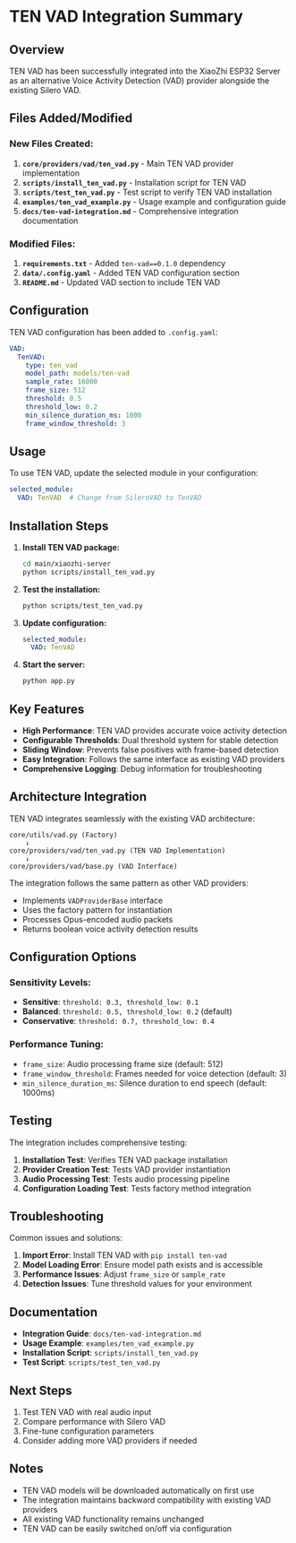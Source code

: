 # TEN VAD Integration Summary

## Overview
TEN VAD has been successfully integrated into the XiaoZhi ESP32 Server as an alternative Voice Activity Detection (VAD) provider alongside the existing Silero VAD.

## Files Added/Modified

### New Files Created:
1. **`core/providers/vad/ten_vad.py`** - Main TEN VAD provider implementation
2. **`scripts/install_ten_vad.py`** - Installation script for TEN VAD
3. **`scripts/test_ten_vad.py`** - Test script to verify TEN VAD installation
4. **`examples/ten_vad_example.py`** - Usage example and configuration guide
5. **`docs/ten-vad-integration.md`** - Comprehensive integration documentation

### Modified Files:
1. **`requirements.txt`** - Added `ten-vad==0.1.0` dependency
2. **`data/.config.yaml`** - Added TEN VAD configuration section
3. **`README.md`** - Updated VAD section to include TEN VAD

## Configuration

TEN VAD configuration has been added to `.config.yaml`:

```yaml
VAD:
  TenVAD:
    type: ten_vad
    model_path: models/ten-vad
    sample_rate: 16000
    frame_size: 512
    threshold: 0.5
    threshold_low: 0.2
    min_silence_duration_ms: 1000
    frame_window_threshold: 3
```

## Usage

To use TEN VAD, update the selected module in your configuration:

```yaml
selected_module:
  VAD: TenVAD  # Change from SileroVAD to TenVAD
```

## Installation Steps

1. **Install TEN VAD package:**
   ```bash
   cd main/xiaozhi-server
   python scripts/install_ten_vad.py
   ```

2. **Test the installation:**
   ```bash
   python scripts/test_ten_vad.py
   ```

3. **Update configuration:**
   ```yaml
   selected_module:
     VAD: TenVAD
   ```

4. **Start the server:**
   ```bash
   python app.py
   ```

## Key Features

- **High Performance**: TEN VAD provides accurate voice activity detection
- **Configurable Thresholds**: Dual threshold system for stable detection
- **Sliding Window**: Prevents false positives with frame-based detection
- **Easy Integration**: Follows the same interface as existing VAD providers
- **Comprehensive Logging**: Debug information for troubleshooting

## Architecture Integration

TEN VAD integrates seamlessly with the existing VAD architecture:

```
core/utils/vad.py (Factory)
    ↓
core/providers/vad/ten_vad.py (TEN VAD Implementation)
    ↓
core/providers/vad/base.py (VAD Interface)
```

The integration follows the same pattern as other VAD providers:
- Implements `VADProviderBase` interface
- Uses the factory pattern for instantiation
- Processes Opus-encoded audio packets
- Returns boolean voice activity detection results

## Configuration Options

### Sensitivity Levels:
- **Sensitive**: `threshold: 0.3, threshold_low: 0.1`
- **Balanced**: `threshold: 0.5, threshold_low: 0.2` (default)
- **Conservative**: `threshold: 0.7, threshold_low: 0.4`

### Performance Tuning:
- `frame_size`: Audio processing frame size (default: 512)
- `frame_window_threshold`: Frames needed for voice detection (default: 3)
- `min_silence_duration_ms`: Silence duration to end speech (default: 1000ms)

## Testing

The integration includes comprehensive testing:

1. **Installation Test**: Verifies TEN VAD package installation
2. **Provider Creation Test**: Tests VAD provider instantiation
3. **Audio Processing Test**: Tests audio processing pipeline
4. **Configuration Loading Test**: Tests factory method integration

## Troubleshooting

Common issues and solutions:

1. **Import Error**: Install TEN VAD with `pip install ten-vad`
2. **Model Loading Error**: Ensure model path exists and is accessible
3. **Performance Issues**: Adjust `frame_size` or `sample_rate`
4. **Detection Issues**: Tune threshold values for your environment

## Documentation

- **Integration Guide**: `docs/ten-vad-integration.md`
- **Usage Example**: `examples/ten_vad_example.py`
- **Installation Script**: `scripts/install_ten_vad.py`
- **Test Script**: `scripts/test_ten_vad.py`

## Next Steps

1. Test TEN VAD with real audio input
2. Compare performance with Silero VAD
3. Fine-tune configuration parameters
4. Consider adding more VAD providers if needed

## Notes

- TEN VAD models will be downloaded automatically on first use
- The integration maintains backward compatibility with existing VAD providers
- All existing VAD functionality remains unchanged
- TEN VAD can be easily switched on/off via configuration